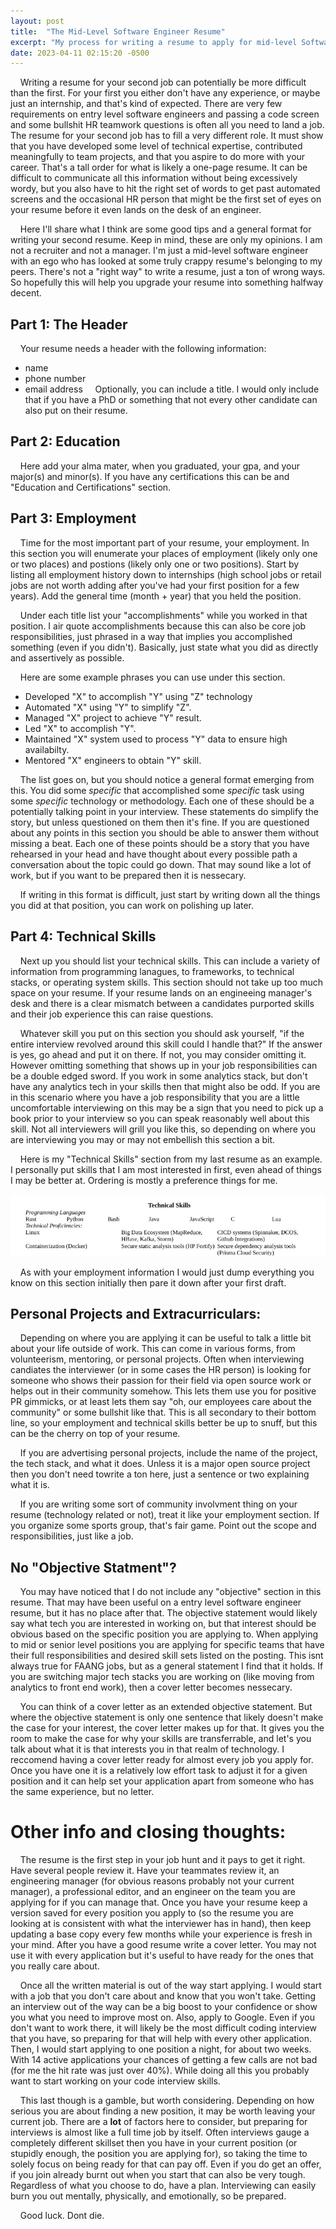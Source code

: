 ```yaml
---
layout: post
title:  "The Mid-Level Software Engineer Resume"
excerpt: "My process for writing a resume to apply for mid-level Software Engineer jobs."
date: 2023-04-11 02:15:20 -0500
---
```

&nbsp;&nbsp;&nbsp; Writing a resume for your second job can potentially be more
difficult than the first. For your first you either don't have any experience,
or maybe just an internship, and that's kind of expected. There are very few
requirements on entry level software engineers and passing a code screen and
some bullshit HR teamwork questions is often all you need to land a job. The
resume for your second job has to fill a very different role. It must show that
you have developed some level of technical expertise, contributed meaningfully
to team projects, and that you aspire to do more with your career. That's a
tall order for what is likely a one-page resume. It can be difficult to
communicate all this information without being excessively wordy, but you also
have to hit the right set of words to get past automated screens and the
occasional HR person that might be the first set of eyes on your resume before
it even lands on the desk of an engineer.

&nbsp;&nbsp;&nbsp; Here I'll share what I think are some good tips and a
general format for writing your second resume. Keep in mind, these are only my
opinions. I am not a recruiter and not a manager. I'm just a mid-level software
engineer with an ego who has looked at some truly crappy resume's belonging to
my peers. There's not a "right way" to write a resume, just a ton of wrong
ways. So hopefully this will help you upgrade your resume into something
halfway decent.

## Part 1: The Header
&nbsp;&nbsp;&nbsp; Your resume needs a header with the following information:
- name
- phone number
- email address &nbsp;&nbsp;&nbsp; Optionally, you can include a title. I would
  only include that if you have a PhD or something that not every other
  candidate can also put on their resume.

## Part 2: Education
&nbsp;&nbsp;&nbsp; Here add your alma mater, when you graduated, your gpa, and
your major(s) and minor(s). If you have any certifications this can be and
"Education and Certifications" section.

## Part 3: Employment
&nbsp;&nbsp;&nbsp; Time for the most important part of your resume, your
employment. In this section you will enumerate your places of employment
(likely only one or two places) and postions (likely only one or two
positions). Start by listing all employment history down to internships (high
school jobs or retail jobs are not worth adding after you've had your first
position for a few years). Add the general time (month + year) that you held
the position.


&nbsp;&nbsp;&nbsp; Under each title list your "accomplishments" while you
worked in that position. I air quote accomplishments because this can also be
core job responsibilities, just phrased in a way that implies you accomplished
something (even if you didn't). Basically, just state what you did as directly
and assertively as possible.


&nbsp;&nbsp;&nbsp; Here are some example phrases you can use under this
section.

- Developed "X" to accomplish "Y" using "Z" technology
- Automated "X" using "Y" to simplify "Z".
- Managed "X" project to achieve "Y" result.
- Led "X" to accomplish "Y".
- Maintained "X" system used to process "Y" data to ensure high availabilty.
- Mentored "X" engineers to obtain "Y" skill.

&nbsp;&nbsp;&nbsp; The list goes on, but you should notice a general format
emerging from this. You did some _specific_ that accomplished some _specific_
task using some _specific_ technology or methodology. Each one of these should
be a potentially talking point in your interview. These statements do simplify
the story, but unless questioned on them then it's fine. If you are questioned
about any points in this section you should be able to answer them without
missing a beat. Each one of these points should be a story that you have
rehearsed in your head and have thought about every possible path a
conversation about the topic could go down. That may sound like a lot of work,
but if you want to be prepared then it is nessecary.

&nbsp;&nbsp;&nbsp; If writing in this format is difficult, just start by
writing down all the things you did at that position, you can work on polishing
up later.

## Part 4: Technical Skills
&nbsp;&nbsp;&nbsp; Next up you should list your technical skills. This can
include a variety of information from programming lanagues, to frameworks, to
technical stacks, or operating system skills. This section should not take up
too much space on your resume. If your resume lands on an engineeing manager's
desk and there is a clear mismatch between a candidates purported skills and
their job experience this can raise questions.

&nbsp;&nbsp;&nbsp; Whatever skill you put on this section you should ask
yourself, "if the entire interview revolved around this skill could I handle
that?" If the answer is yes, go ahead and put it on there. If not, you may
consider omitting it. However omitting something that shows up in your job
responsibilities can be a double edged sword. If you work in some analytics
stack, but don't have any analytics tech in your skills then that might also be
odd. If you are in this scenario where you have a job responsibility that you
are a little uncomfortable interviewing on this may be a sign that you need to
pick up a book prior to your interview so you can speak reasonably well about
this skill. Not all interviewers will grill you like this, so depending on
where you are interviewing you may or may not embellish this section a bit.

&nbsp;&nbsp;&nbsp; Here is my "Technical Skills" section from my last resume as
an example. I personally put skills that I am most interested in first, even
ahead of things I may be better at. Ordering is mostly a preference things for
me.

![technical skills](/assets/2023-04-11-mid-level-swe-resume/tech_skills_section.jpg)

&nbsp;&nbsp;&nbsp; As with your employment information I would just dump
everything you know on this section initially then pare it down after your
first draft.

## Personal Projects and Extracurriculars:

&nbsp;&nbsp;&nbsp; Depending on where you are applying it can be useful to talk
a little bit about your life outside of work. This can come in various forms,
from volunteerism, mentoring, or personal projects. Often when interviewing
candiates the interviewer (or in some cases the HR person) is looking for
someone who shows their passion for their field via open source work or helps
out in their community somehow. This lets them use you for positive PR
gimmicks, or at least lets them say "oh, our employees care about the
community" or some bullshit like that. This is all secondary to their bottom
line, so your employment and technical skills better be up to snuff, but this
can be the cherry on top of your resume.

&nbsp;&nbsp;&nbsp; If you are advertising personal projects, include the name
of the project, the tech stack, and what it does. Unless it is a major open
source project then you don't need towrite a ton here, just a sentence or two
explaining what it is.

&nbsp;&nbsp;&nbsp; If you are writing some sort of community involvment thing
on your resume (technology related or not), treat it like your employment
section. If you organize some sports group, that's fair game. Point out the
scope and responsibilities, just like a job.

## No "Objective Statment"?
&nbsp;&nbsp;&nbsp; You may have noticed that I do not include any "objective"
section in this resume. That may have been useful on a entry level software
engineer resume, but it has no place after that. The objective statement would
likely say what tech you are interested in working on, but that interest should
be obvious based on the specific position you are applying to. When applying to
mid or senior level positions you are applying for specific teams that have
their full responsibilities and desired skill sets listed on the posting. This
isnt always true for FAANG jobs, but as a general statement I find that it
holds. If you are switching major tech stacks you are working on (like moving
from analytics to front end work), then a cover letter becomes nessecary.

&nbsp;&nbsp;&nbsp; You can think of a cover letter as an extended objective
statement. But where the objective statement is only one sentence that likely
doesn't make the case for your interest, the cover letter makes up for that. It
gives you the room to make the case for why your skills are transferrable, and
let's you talk about what it is that interests you in that realm of technology.
I reccomend having a cover letter ready for almost every job you apply for.
Once you have one it is a relatively low effort task to adjust it for a given
position and it can help set your application apart from someone who has the
same experience, but no letter.

# Other info and closing thoughts:
&nbsp;&nbsp;&nbsp; The resume is the first step in your job hunt and it pays to
get it right. Have several people review it. Have your teammates review it, an
engineering manager (for obvious reasons probably not your current manager), a
professional editor, and an engineer on the team you are applying for if you
can manage that. Once you have your resume keep a version saved for every
position you apply to (so the resume you are looking at is consistent with what
the interviewer has in hand), then keep updating a base copy every few months
while your experience is fresh in your mind. After you have a good resume write
a cover letter. You may not use it with every application but it's useful to
have ready for the ones that you really care about.

&nbsp;&nbsp;&nbsp; Once all the written material is out of the way start
applying. I would start with a job that you don't care about and know that you
won't take. Getting an interview out of the way can be a big boost to your
confidence or show you what you need to improve most on. Also, apply to Google.
Even if you don't want to work there, it will likely be the most difficult
coding interview that you have, so preparing for that will help with every
other application. Then, I would start applying to one position a night, for
about two weeks. With 14 active applications your chances of getting a few
calls are not bad (for me the hit rate was just over 40%). While doing all this
you probably want to start working on your code interview skills.

&nbsp;&nbsp;&nbsp; This last though is a gamble, but worth considering.
Depending on how serious you are about finding a new position, it may be worth
leaving your current job. There are a **lot** of factors here to consider, but
preparing for interviews is almost like a full time job by itself. Often
interviews gauge a completely different skillset then you have in your current
position (or stupidly enough, the position you are applying for), so taking the
time to solely focus on being ready for that can pay off. Even if you do get an
offer, if you join already burnt out when you start that can also be very
tough. Regardless of what you choose to do, have a plan. Interviewing can
easily burn you out mentally, physically, and emotionally, so be prepared.

&nbsp;&nbsp;&nbsp; Good luck. Dont die.
